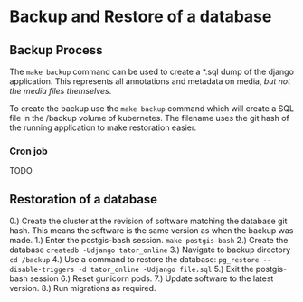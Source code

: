 # Backup and Restore of a database

## Backup Process
The `make backup` command can be used to create a *.sql dump of the django
application. This represents all annotations and metadata on media, *but not
the media files themselves*. 

To create the backup use the `make backup` command which will create a SQL
file in the /backup volume of kubernetes. The filename uses the git hash of the
running application to make restoration easier. 

### Cron job

TODO

## Restoration of a database

0.) Create the cluster at the revision of software matching the database git
    hash. This means the software is the same version as when the backup was
    made.
1.) Enter the postgis-bash session. `make postgis-bash`
2.) Create the database `createdb -Udjango tator_online`
3.) Navigate to backup directory `cd /backup`
4.) Use a command to restore the database: 
    `pg_restore --disable-triggers -d tator_online -Udjango file.sql`
5.) Exit the postgis-bash session
6.) Reset gunicorn pods.
7.) Update software to the latest version. 
8.) Run migrations as required. 

